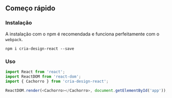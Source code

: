 ## Começo rápido

### Instalação

A instalação com o npm é recomendada e funciona perfeitamente com o `webpack`.

```shell
npm i cria-design-react --save
```

### Uso

```js
import React from 'react';
import ReactDOM from 'react-dom';
import { Cachorro } from 'cria-design-react';

ReactDOM.render(<Cachorro></Cachorro>, document.getElementById('app'));

```
